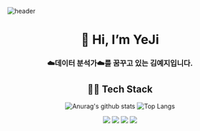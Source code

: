 ![header](https://capsule-render.vercel.app/api?type=wave&color=ED986C&height=300&section=header&text=meji's%20github&fontSize=90&fontColor=F8F8F5&animation=fadeIn)

  
<div align="center">
  <h1>👋 Hi, I’m YeJi </h1>           
  <h3> ☁️데이터 분석가☁️를 꿈꾸고 있는 김예지입니다. </h3>

  <h2>👩‍💻 Tech Stack </h2>
  
  ![Anurag's github stats](https://github-readme-stats.vercel.app/api?username=meji9086&show_icons=true&theme=calm)
  ![Top Langs](https://github-readme-stats.vercel.app/api/top-langs/?username=meji9086&layout=compact&theme=calm)     

  <img src="https://img.shields.io/badge/Python-3776AB?style=for-the-badge&logo=Python&logoColor=white"/>
  <img src="https://img.shields.io/badge/Jupyter-F37626?style=for-the-badge&logo=Jupyter&logoColor=white"/>
  <img src="https://img.shields.io/badge/MySQL-4479A1?style=for-the-badge&logo=MySQL&logoColor=white"/>
  <img src="https://img.shields.io/badge/HTML-E34F26?style=for-the-badge&logo=HTML&logoColor=white"/>
  
</div> 

   
